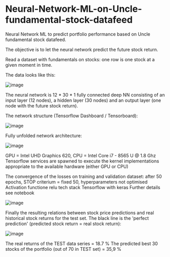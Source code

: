# Neural-Network-ML-on-Uncle-fundamental-stock-datafeed
Neural Network ML to predict portfolio performance based on Uncle fundamental stock datafeed.

The objective is to let the neural network predict the future stock return.

Read a dataset with fundamentals on stocks: one row is one stock at a given moment in time.

The data looks like this:

![image](https://user-images.githubusercontent.com/78446548/109012385-3f1c2f00-76b2-11eb-8b00-a494ca2825c7.png)

The neural network is 12 * 30 * 1 fully connected deep NN consisting of an input layer (12 nodes), a hidden layer (30 nodes) and an output layer (one node with the future stock return).

The network structure (Tensorflow Dashboard / Tensorboard):

![image](https://user-images.githubusercontent.com/78446548/109649651-809e5580-7b5c-11eb-9169-e7123a4005e1.png)

Fully unfolded network architecture:

![image](https://user-images.githubusercontent.com/78446548/111709943-e5d69400-8848-11eb-9c9e-695f925c9d06.png)

GPU = Intel UHD Graphics 620, CPU = Intel Core i7 - 8565 U @ 1.8 Ghz
Tensorflow services are spawned to execute the kernel implementations appropriate to the available hardware (either GPU or CPU)

The convergence of the losses on training and validation dataset:
after 50 epochs, STOP criterium = fixed 50, hyperparameters not optimised
Activation functione relu
tech stack Tensorflow with keras
Further details see notebook

![image](https://user-images.githubusercontent.com/78446548/109648782-513b1900-7b5b-11eb-8b24-322bb3fd5226.png)

Finally the resulting relations between stock price predictions and real historical stock returns for the test set. The black line is the 'perfect prediction' (predicted stock return = real stock return):

![image](https://user-images.githubusercontent.com/78446548/109011090-d97b7300-76b0-11eb-8946-71c6629ff51b.png)

The real returns of the TEST data series = 18.7 %
The predicted best 30 stocks of the portfolio (out of 70 in TEST set) = 35,9 %


